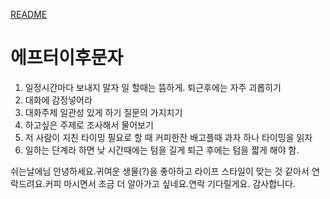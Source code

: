 [README](../README.md)

# 에프터이후문자
1. 일정시간마다 보내지 말자
     일 할때는 뜸하게. 퇴근후에는 자주 괴롭히기
1. 대화에 감정넣어라
1. 대화주제 일관성 있게 하기 질문의 가지치기
1. 하고싶은 주제로 조사해서 물어보기
1. 저 사람이 지친 타이밍 필요로 할 때 커피한잔 배고플때 과자 하나 타이밍을 읽자
1. 일하는 단계라 하면 낮 시간때에는 텀을 길게 퇴근 후에는 텀을 짧게 해야 함.

쉬는날에님 안녕하세요.귀여운 생물(?)을 좋아하고 라이프 스타일이 맞는 것 같아서 연락드려요.커피 마시면서 조금 더 알아가고 싶네요.연락 기다릴게요. 감사합니다.